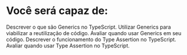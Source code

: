 # Você será capaz de:
  Descrever o que são Generics no TypeScript.
  Utilizar Generics para viabilizar a reutilização de código.
  Avaliar quando usar Generics em seu código.
  Descrever o funcionamento do Type Assertion no TypeScript.
  Avaliar quando usar Type Assertion no TypeScript.